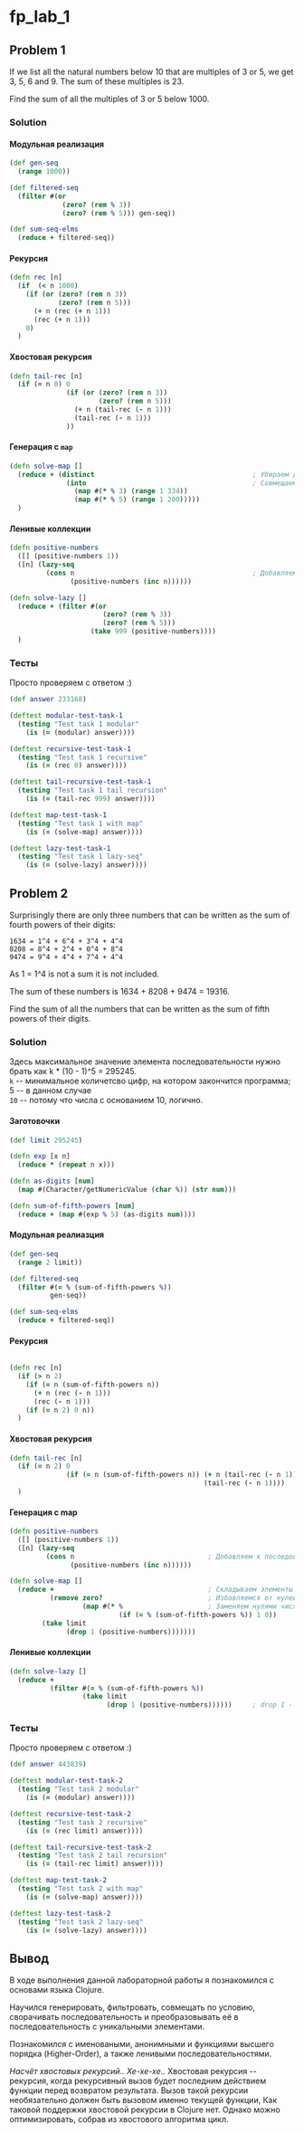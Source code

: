 # fp_lab_1

## Problem 1
If we list all the natural numbers below 10 that are multiples of 3 or 5, we get 3, 5, 6 and 9. 
The sum of these multiples is 23.

Find the sum of all the multiples of 3 or 5 below 1000.

### Solution

#### Модульная реализация
```clojure
(def gen-seq
  (range 1000))

(def filtered-seq
  (filter #(or
             (zero? (rem % 3))
             (zero? (rem % 5))) gen-seq))

(def sum-seq-elms 
  (reduce + filtered-seq))
```

#### Рекурсия
```clojure
(defn rec [n]
  (if  (< n 1000)
    (if (or (zero? (rem n 3))
            (zero? (rem n 5)))
      (+ n (rec (+ n 1)))
      (rec (+ n 1)))
    0)
  )
```

#### Хвостовая рекурсия
```clojure
(defn tail-rec [n]
  (if (= n 0) 0
              (if (or (zero? (rem n 3))
                      (zero? (rem n 5)))
                (+ n (tail-rec (- n 1)))
                (tail-rec (- n 1)))
              ))
```

#### Генерация с `map`
```clojure
(defn solve-map []
  (reduce + (distinct                                       ; Убираем дубли
              (into                                         ; Совмещаем две последовательности
                (map #(* % 3) (range 1 334))
                (map #(* % 5) (range 1 200)))))
  )
```

#### Ленивые коллекции
```clojure
(defn positive-numbers
  ([] (positive-numbers 1))
  ([n] (lazy-seq
         (cons n                                            ; Добавляем к последовательности элемент n
               (positive-numbers (inc n))))))

(defn solve-lazy []
  (reduce + (filter #(or
                       (zero? (rem % 3))
                       (zero? (rem % 5)))
                    (take 999 (positive-numbers))))
  )
```

### Тесты

Просто проверяем с ответом :)

```clojure
(def answer 233168)

(deftest modular-test-task-1
  (testing "Test task 1 modular"
    (is (= (modular) answer))))

(deftest recursive-test-task-1
  (testing "Test task 1 recursive"
    (is (= (rec 0) answer))))

(deftest tail-recursive-test-task-1
  (testing "Test task 1 tail recursion"
    (is (= (tail-rec 999) answer))))

(deftest map-test-task-1
  (testing "Test task 1 with map"
    (is (= (solve-map) answer))))

(deftest lazy-test-task-1
  (testing "Test task 1 lazy-seq"
    (is (= (solve-lazy) answer))))
```

## Problem 2
Surprisingly there are only three numbers that can be written as the sum of fourth powers of their digits:

    1634 = 1^4 + 6^4 + 3^4 + 4^4
    8208 = 8^4 + 2^4 + 0^4 + 8^4
    9474 = 9^4 + 4^4 + 7^4 + 4^4

As 1 = 1^4 is not a sum it is not included.

The sum of these numbers is 1634 + 8208 + 9474 = 19316.

Find the sum of all the numbers that can be written as the sum of fifth powers of their digits.

### Solution

Здесь максимальное значение элемента последовательности нужно брать как k * (10 - 1)^5 = 295245. \
`k` -- минимальное количетсво цифр, на котором закончится программа; 5 -- в данном случае \
`10` -- потому что числа с основанием 10, логично.


#### Заготовочки
```clojure
(def limit 295245)

(defn exp [x n]
  (reduce * (repeat n x)))

(defn as-digits [num]
  (map #(Character/getNumericValue (char %)) (str num)))

(defn sum-of-fifth-powers [num]
  (reduce + (map #(exp % 5) (as-digits num))))
```

#### Модульная реалиазция
```clojure
(def gen-seq
  (range 2 limit))

(def filtered-seq
  (filter #(= % (sum-of-fifth-powers %))
          gen-seq))

(def sum-seq-elms
  (reduce + filtered-seq))
```

#### Рекурсия
```clojure

(defn rec [n]
  (if (> n 2)
    (if (= n (sum-of-fifth-powers n))
      (+ n (rec (- n 1)))
      (rec (- n 1)))
    (if (= n 2) 0 n))
  )
```

#### Хвостовая рекурсия
```clojure
(defn tail-rec [n]
  (if (= n 2) 0
              (if (= n (sum-of-fifth-powers n)) (+ n (tail-rec (- n 1)))
                                                (tail-rec (- n 1))))
  )
```

#### Генерация с map
```clojure
(defn positive-numbers
  ([] (positive-numbers 1))
  ([n] (lazy-seq
         (cons n                                 ; Добавляем к последовательности элемент n
               (positive-numbers (inc n))))))

(defn solve-map []
  (reduce +                                      ; Складываем элементы
          (remove zero?                          ; Избавляемся от нулей в последовательности
                  (map #(* %                     ; Заменяем нулями числа, которые не подходят под условие
                           (if (= % (sum-of-fifth-powers %)) 1 0))
        (take limit
              (drop 1 (positive-numbers)))))))
```

#### Ленивые коллекции
```clojure
(defn solve-lazy []
  (reduce +
          (filter #(= % (sum-of-fifth-powers %))
                  (take limit
                        (drop 1 (positive-numbers))))))     ; drop 1 -- исключаем всё, что ниже 2-х

```

### Тесты

Просто проверяем с ответом :)

```clojure
(def answer 443839)

(deftest modular-test-task-2
  (testing "Test task 2 modular"
    (is (= (modular) answer))))

(deftest recursive-test-task-2
  (testing "Test task 2 recursive"
    (is (= (rec limit) answer))))

(deftest tail-recursive-test-task-2
  (testing "Test task 2 tail recursion"
    (is (= (tail-rec limit) answer))))

(deftest map-test-task-2
  (testing "Test task 2 with map"
    (is (= (solve-map) answer))))

(deftest lazy-test-task-2
  (testing "Test task 2 lazy-seq"
    (is (= (solve-lazy) answer))))
```

## Вывод

В ходе выполнения данной лабораторной работы я познакомился с основами языка Clojure.

Научился генерировать, фильтровать, совмещать по условию,
сворачивать последовательность и преобразовывать её в последовательность с уникальными элементами.

Познакомился с именоваными, анонимными и функциями высшего порядка (Higher-Order), а также ленивыми последовательностями.

_Насчёт хвостовых рекурсий.. Хе-хе-хе.._
Хвостовая рекурсия -- рекурсия, когда рекурсивный вызов будет последним действием функции перед возвратом результата.
Вызов такой рекурсии необязательно должен быть вызовом именно текущей функции, 
Как таковой поддержки хвостовой рекурсии в Clojure нет.
Однако можно оптимизировать, собрав из хвостового алгоритма цикл.
